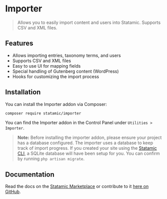 # Importer
> Allows you to easily import content and users into Statamic. Supports CSV and XML files.

## Features

* Allows importing entries, taxonomy terms, and users
* Supports CSV and XML files
* Easy to use UI for mapping fields
* Special handling of Gutenberg content (WordPress)
* Hooks for customizing the import process

## Installation

You can install the Importer addon via Composer:

``` bash
composer require statamic/importer
```

You can find the Importer addon in the Control Panel under `Utilities > Importer`.

> **Note:**
> Before installing the importer addon, please ensure your project has a database configured. The importer uses a database to keep track of import progress. If you created your site using the [Statamic CLI](https://github.com/statamic/cli), a SQLite database will have been setup for you. You can confirm by running `php artisan migrate`.

<!-- statamic:hide -->
## Documentation

Read the docs on the [Statamic Marketplace](https://statamic.com/addons/statamic/importer/docs) or contribute to it [here on GitHub](DOCUMENTATION.md).
<!-- /statamic:hide -->
